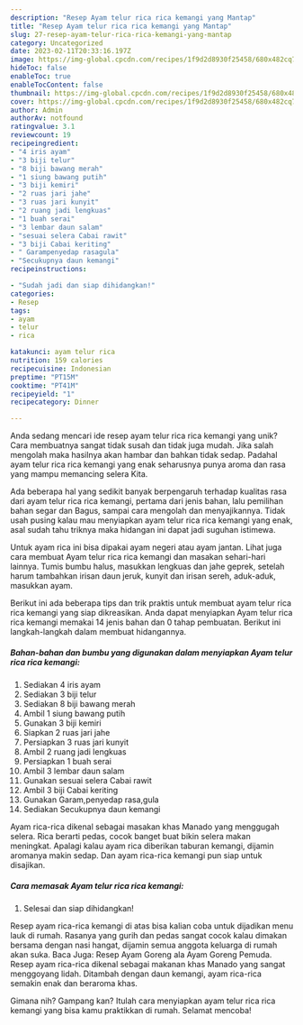 ```yaml
---
description: "Resep Ayam telur rica rica kemangi yang Mantap"
title: "Resep Ayam telur rica rica kemangi yang Mantap"
slug: 27-resep-ayam-telur-rica-rica-kemangi-yang-mantap
category: Uncategorized
date: 2023-02-11T20:33:16.197Z
image: https://img-global.cpcdn.com/recipes/1f9d2d8930f25458/680x482cq70/ayam-telur-rica-rica-kemangi-foto-resep-utama.jpg
hideToc: false
enableToc: true
enableTocContent: false
thumbnail: https://img-global.cpcdn.com/recipes/1f9d2d8930f25458/680x482cq70/ayam-telur-rica-rica-kemangi-foto-resep-utama.jpg
cover: https://img-global.cpcdn.com/recipes/1f9d2d8930f25458/680x482cq70/ayam-telur-rica-rica-kemangi-foto-resep-utama.jpg
author: Admin
authorAv: notfound
ratingvalue: 3.1
reviewcount: 19
recipeingredient:
- "4 iris ayam"
- "3 biji telur"
- "8 biji bawang merah"
- "1 siung bawang putih"
- "3 biji kemiri"
- "2 ruas jari jahe"
- "3 ruas jari kunyit"
- "2 ruang jadi lengkuas"
- "1 buah serai"
- "3 lembar daun salam"
- "sesuai selera Cabai rawit"
- "3 biji Cabai keriting"
- " Garampenyedap rasagula"
- "Secukupnya daun kemangi"
recipeinstructions:

- "Sudah jadi dan siap dihidangkan!"
categories:
- Resep
tags:
- ayam
- telur
- rica

katakunci: ayam telur rica 
nutrition: 159 calories
recipecuisine: Indonesian
preptime: "PT15M"
cooktime: "PT41M"
recipeyield: "1"
recipecategory: Dinner

---
```





Anda sedang mencari ide resep ayam telur rica rica kemangi yang unik? Cara membuatnya sangat tidak susah dan tidak juga mudah. Jika salah mengolah maka hasilnya akan hambar dan bahkan tidak sedap. Padahal ayam telur rica rica kemangi yang enak seharusnya punya aroma dan rasa yang mampu memancing selera Kita.





Ada beberapa hal yang sedikit banyak berpengaruh terhadap kualitas rasa dari ayam telur rica rica kemangi, pertama dari jenis bahan, lalu pemilihan bahan segar dan Bagus, sampai cara mengolah dan menyajikannya. Tidak usah pusing kalau mau menyiapkan ayam telur rica rica kemangi yang enak,      asal sudah tahu triknya maka hidangan ini dapat jadi suguhan istimewa.














Untuk ayam rica ini bisa dipakai ayam negeri atau ayam jantan. Lihat juga cara membuat Ayam telur rica rica kemangi dan masakan sehari-hari lainnya. Tumis bumbu halus, masukkan lengkuas dan jahe geprek, setelah harum tambahkan irisan daun jeruk, kunyit dan irisan sereh, aduk-aduk, masukkan ayam.






Berikut ini ada beberapa tips dan trik praktis untuk membuat ayam telur rica rica kemangi yang siap dikreasikan. Anda dapat menyiapkan Ayam telur rica rica kemangi memakai 14 jenis bahan dan 0 tahap pembuatan. Berikut ini langkah-langkah dalam membuat hidangannya.

<!--inarticleads1-->

##### Bahan-bahan dan bumbu yang digunakan dalam menyiapkan Ayam telur rica rica kemangi:

1. Sediakan 4 iris ayam
1. Sediakan 3 biji telur
1. Sediakan 8 biji bawang merah
1. Ambil 1 siung bawang putih
1. Gunakan 3 biji kemiri
1. Siapkan 2 ruas jari jahe
1. Persiapkan 3 ruas jari kunyit
1. Ambil 2 ruang jadi lengkuas
1. Persiapkan 1 buah serai
1. Ambil 3 lembar daun salam
1. Gunakan sesuai selera Cabai rawit
1. Ambil 3 biji Cabai keriting
1. Gunakan  Garam,penyedap rasa,gula
1. Sediakan Secukupnya daun kemangi


Ayam rica-rica dikenal sebagai masakan khas Manado yang menggugah selera. Rica berarti pedas, cocok banget buat bikin selera makan meningkat. Apalagi kalau ayam rica diberikan taburan kemangi, dijamin aromanya makin sedap. Dan ayam rica-rica kemangi pun siap untuk disajikan. 

<!--inarticleads2-->

##### Cara memasak Ayam telur rica rica kemangi:


1. Selesai dan siap dihidangkan!

Resep ayam rica-rica kemangi di atas bisa kalian coba untuk dijadikan menu lauk di rumah. Rasanya yang gurih dan pedas sangat cocok kalau dimakan bersama dengan nasi hangat, dijamin semua anggota keluarga di rumah akan suka. Baca Juga: Resep Ayam Goreng ala Ayam Goreng Pemuda. Resep ayam rica-rica dikenal sebagai makanan khas Manado yang sangat menggoyang lidah. Ditambah dengan daun kemangi, ayam rica-rica semakin enak dan beraroma khas. 

Gimana nih? Gampang kan? Itulah cara menyiapkan ayam telur rica rica kemangi yang bisa kamu praktikkan di rumah. Selamat mencoba!
